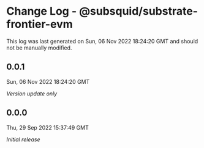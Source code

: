 # Change Log - @subsquid/substrate-frontier-evm

This log was last generated on Sun, 06 Nov 2022 18:24:20 GMT and should not be manually modified.

## 0.0.1
Sun, 06 Nov 2022 18:24:20 GMT

_Version update only_

## 0.0.0
Thu, 29 Sep 2022 15:37:49 GMT

_Initial release_

